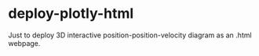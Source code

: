 # deploy-plotly-html

Just to deploy 3D interactive position-position-velocity diagram as an .html webpage.
